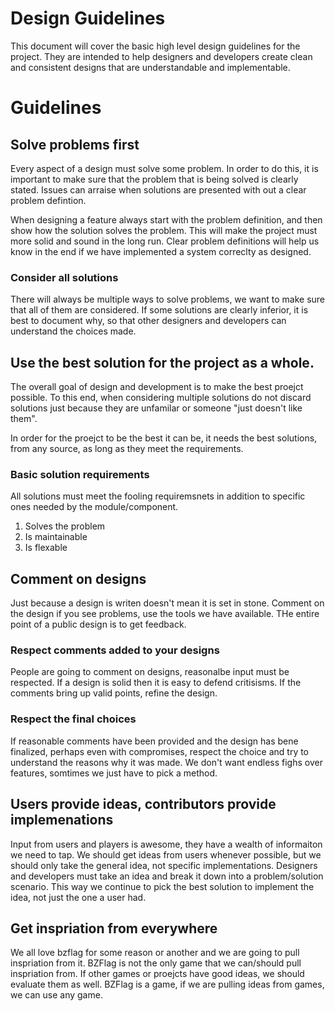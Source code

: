 # Design Guidelines

This document will cover the basic high level design guidelines for the project. They are intended to help designers and developers create clean and consistent designs that are understandable and implementable.

# Guidelines

## Solve problems first
Every aspect of a design must solve some problem. In order to do this, it is important to make sure that the problem that is being solved is clearly stated. Issues can arraise when solutions are presented with out a clear problem defintion.

When designing a feature always start with the problem definition, and then show how the solution solves the problem. This will make the project must more solid and sound in the long run. Clear problem definitions will help us know in the end if we have implemented a system correclty as designed.

### Consider all solutions
There will always be multiple ways to solve problems, we want to make sure that all of them are considered. If some solutions are clearly inferior, it is best to document why, so that other designers and developers can understand the choices made.

## Use the best solution for the project as a whole.
The overall goal of design and development is to make the best proejct possible. To this end, when considering multiple solutions do not discard solutions just because they are unfamilar or someone "just doesn't like them".

In order for the proejct to be the best it can be, it needs the best solutions, from any source, as long as they meet the requirements.

### Basic solution requirements
All solutions must meet the fooling requiremsnets in addition to specific ones needed by the module/component.

  1. Solves the problem
  2. Is maintainable
  3. Is flexable
  
  ## Comment on designs
  Just because a design is writen doesn't mean it is set in stone. Comment on the design if you see problems, use the tools we have available. THe entire point of a public design is to get feedback.
  
  ### Respect comments added to your designs
  People are going to comment on designs, reasonalbe input must be respected. If a design is solid then it is easy to defend critisisms. If the comments bring up valid points, refine the design.
  
  ### Respect the final choices
  If reasonable comments have been provided and the design has bene finalized, perhaps even with compromises, respect the choice and try to understand the reasons why it was made. We don't want endless fighs over features, somtimes we just have to pick a method.
  
  ## Users provide ideas, contributors provide implemenations
  Input from users and players is awesome, they have a wealth of informaiton we need to tap. We should get ideas from users whenever possible, but we should only take the general idea, not specific implementations. Designers and developers must take an idea and break it down into a problem/solution scenario. This way we continue to pick the best solution to implement the idea, not just the one a user had.
  
  ## Get inspriation from everywhere
  We all love bzflag for some reason or another and we are going to pull inspriation from it. BZFlag is not the only game that we can/should pull inspriation from. If other games or proejcts have good ideas, we should evaluate them as well. BZFlag is a game, if we are pulling ideas from games, we can use any game.
  
  

